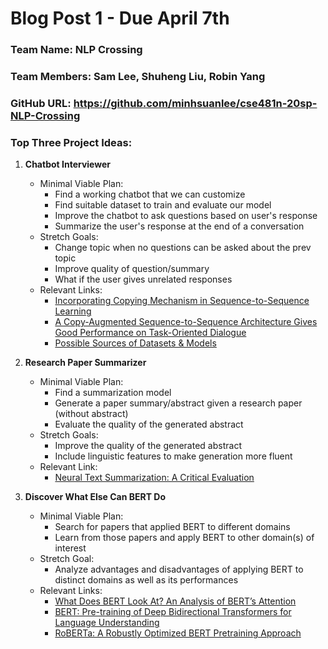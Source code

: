 # Blog Post 1 - Due April 7th

### Team Name: NLP Crossing

### Team Members: Sam Lee, Shuheng Liu, Robin Yang

### GitHub URL: https://github.com/minhsuanlee/cse481n-20sp-NLP-Crossing

### Top Three Project Ideas:

1. **Chatbot Interviewer**
    - Minimal Viable Plan:
      - Find a working chatbot that we can customize
      - Find suitable dataset to train and evaluate our model
      - Improve the chatbot to ask questions based on user's response
      - Summarize the user's response at the end of a conversation
    - Stretch Goals:
      - Change topic when no questions can be asked about the prev topic
      - Improve quality of question/summary
      - What if the user gives unrelated responses
    - Relevant Links:
      - [Incorporating Copying Mechanism in Sequence-to-Sequence Learning](https://arxiv.org/pdf/1603.06393.pdf)
      - [A Copy-Augmented Sequence-to-Sequence Architecture Gives Good Performance on Task-Oriented Dialogue](https://nlp.stanford.edu/pubs/meric2017copy.pdf)
      - [Possible Sources of Datasets & Models](http://nlpprogress.com/english/dialogue.html)
&nbsp;

2. **Research Paper Summarizer**
    - Minimal Viable Plan:
      - Find a summarization model
      - Generate a paper summary/abstract given a research paper (without abstract)
      - Evaluate the quality of the generated abstract
    - Stretch Goals:
      - Improve the quality of the generated abstract
      - Include linguistic features to make generation more fluent
    - Relevant Link:
      - [Neural Text Summarization: A Critical Evaluation](https://www.aclweb.org/anthology/D19-1051.pdf)
&nbsp;

3. **Discover What Else Can BERT Do**
    - Minimal Viable Plan:
      - Search for papers that applied BERT to different domains
      - Learn from those papers and apply BERT to other domain(s) of interest
    - Stretch Goal:
      - Analyze advantages and disadvantages of applying BERT to distinct domains as well as its performances
    - Relevant Links:
      - [What Does BERT Look At? An Analysis of BERT’s Attention](https://arxiv.org/pdf/1906.04341.pdf)
      - [BERT: Pre-training of Deep Bidirectional Transformers for
Language Understanding](https://arxiv.org/pdf/1810.04805.pdf)
      - [RoBERTa: A Robustly Optimized BERT Pretraining Approach](https://arxiv.org/pdf/1907.11692.pdf)
